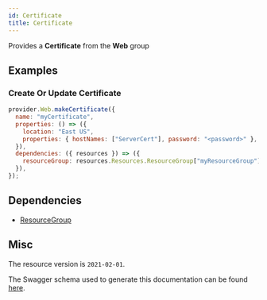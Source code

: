 ```yaml
---
id: Certificate
title: Certificate
---
```

Provides a **Certificate** from the **Web** group
## Examples
### Create Or Update Certificate
```js
provider.Web.makeCertificate({
  name: "myCertificate",
  properties: () => ({
    location: "East US",
    properties: { hostNames: ["ServerCert"], password: "<password>" },
  }),
  dependencies: ({ resources }) => ({
    resourceGroup: resources.Resources.ResourceGroup["myResourceGroup"],
  }),
});

```
## Dependencies
- [ResourceGroup](../Resources/ResourceGroup.md)
## Misc
The resource version is `2021-02-01`.

The Swagger schema used to generate this documentation can be found [here](https://github.com/Azure/azure-rest-api-specs/tree/main/specification/web/resource-manager/Microsoft.Web/stable/2021-02-01/Certificates.json).
